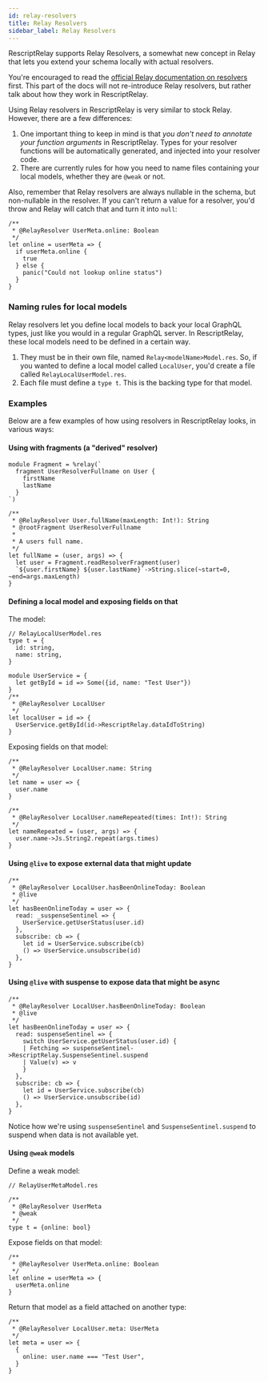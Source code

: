 ```yaml
---
id: relay-resolvers
title: Relay Resolvers
sidebar_label: Relay Resolvers
---
```


RescriptRelay supports Relay Resolvers, a somewhat new concept in Relay that lets you extend your schema locally with actual resolvers.

You're encouraged to read the [official Relay documentation on resolvers](https://relay.dev/docs/guides/relay-resolvers/introduction/) first. This part of the docs will not re-introduce Relay resolvers, but rather talk about how they work in RescriptRelay.

Using Relay resolvers in RescriptRelay is very similar to stock Relay. However, there are a few differences:

1. One important thing to keep in mind is that _you don't need to annotate your function arguments_ in RescriptRelay. Types for your resolver functions will be automatically generated, and injected into your resolver code.
2. There are currently rules for how you need to name files containing your local models, whether they are `@weak` or not.

Also, remember that Relay resolvers are always nullable in the schema, but non-nullable in the resolver. If you can't return a value for a resolver, you'd throw and Relay will catch that and turn it into `null`:

```rescript
/**
 * @RelayResolver UserMeta.online: Boolean
 */
let online = userMeta => {
  if userMeta.online {
    true
  } else {
    panic("Could not lookup online status")
  }
}
```

### Naming rules for local models

Relay resolvers let you define local models to back your local GraphQL types, just like you would in a regular GraphQL server. In RescriptRelay, these local models need to be defined in a certain way.

1. They must be in their own file, named `Relay<modelName>Model.res`. So, if you wanted to define a local model called `LocalUser`, you'd create a file called `RelayLocalUserModel.res`.
2. Each file must define a `type t`. This is the backing type for that model.

### Examples

Below are a few examples of how using resolvers in RescriptRelay looks, in various ways:

#### Using with fragments (a "derived" resolver)

```rescript
module Fragment = %relay(`
  fragment UserResolverFullname on User {
    firstName
    lastName
  }
`)

/**
 * @RelayResolver User.fullName(maxLength: Int!): String
 * @rootFragment UserResolverFullname
 *
 * A users full name.
 */
let fullName = (user, args) => {
  let user = Fragment.readResolverFragment(user)
  `${user.firstName} ${user.lastName}`->String.slice(~start=0, ~end=args.maxLength)
}

```

#### Defining a local model and exposing fields on that

The model:

```rescript
// RelayLocalUserModel.res
type t = {
  id: string,
  name: string,
}

module UserService = {
  let getById = id => Some({id, name: "Test User"})
}
/**
 * @RelayResolver LocalUser
 */
let localUser = id => {
  UserService.getById(id->RescriptRelay.dataIdToString)
}
```

Exposing fields on that model:

```rescript
/**
 * @RelayResolver LocalUser.name: String
 */
let name = user => {
  user.name
}

/**
 * @RelayResolver LocalUser.nameRepeated(times: Int!): String
 */
let nameRepeated = (user, args) => {
  user.name->Js.String2.repeat(args.times)
}
```

#### Using `@live` to expose external data that might update

```rescript
/**
 * @RelayResolver LocalUser.hasBeenOnlineToday: Boolean
 * @live
 */
let hasBeenOnlineToday = user => {
  read: _suspenseSentinel => {
    UserService.getUserStatus(user.id)
  },
  subscribe: cb => {
    let id = UserService.subscribe(cb)
    () => UserService.unsubscribe(id)
  },
}
```

#### Using `@live` with suspense to expose data that might be async

```rescript
/**
 * @RelayResolver LocalUser.hasBeenOnlineToday: Boolean
 * @live
 */
let hasBeenOnlineToday = user => {
  read: suspenseSentinel => {
    switch UserService.getUserStatus(user.id) {
    | Fetching => suspenseSentinel->RescriptRelay.SuspenseSentinel.suspend
    | Value(v) => v
    }
  },
  subscribe: cb => {
    let id = UserService.subscribe(cb)
    () => UserService.unsubscribe(id)
  },
}
```

Notice how we're using `suspenseSentinel` and `SuspenseSentinel.suspend` to suspend when data is not available yet.

#### Using `@weak` models

Define a weak model:

```rescript
// RelayUserMetaModel.res

/**
 * @RelayResolver UserMeta
 * @weak
 */
type t = {online: bool}

```

Expose fields on that model:

```rescript
/**
 * @RelayResolver UserMeta.online: Boolean
 */
let online = userMeta => {
  userMeta.online
}
```

Return that model as a field attached on another type:

```rescript
/**
 * @RelayResolver LocalUser.meta: UserMeta
 */
let meta = user => {
  {
    online: user.name === "Test User",
  }
}
```
